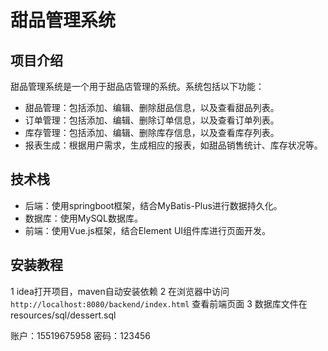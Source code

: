 # 甜品管理系统

## 项目介绍

甜品管理系统是一个用于甜品店管理的系统。系统包括以下功能：

- 甜品管理：包括添加、编辑、删除甜品信息，以及查看甜品列表。
- 订单管理：包括添加、编辑、删除订单信息，以及查看订单列表。
- 库存管理：包括添加、编辑、删除库存信息，以及查看库存列表。
- 报表生成：根据用户需求，生成相应的报表，如甜品销售统计、库存状况等。

## 技术栈

- 后端：使用springboot框架，结合MyBatis-Plus进行数据持久化。
- 数据库：使用MySQL数据库。
- 前端：使用Vue.js框架，结合Element UI组件库进行页面开发。

## 安装教程
1 idea打开项目，maven自动安装依赖
2 在浏览器中访问`http://localhost:8080/backend/index.html` 查看前端页面
3 数据库文件在resources/sql/dessert.sql

账户：15519675958
密码：123456
